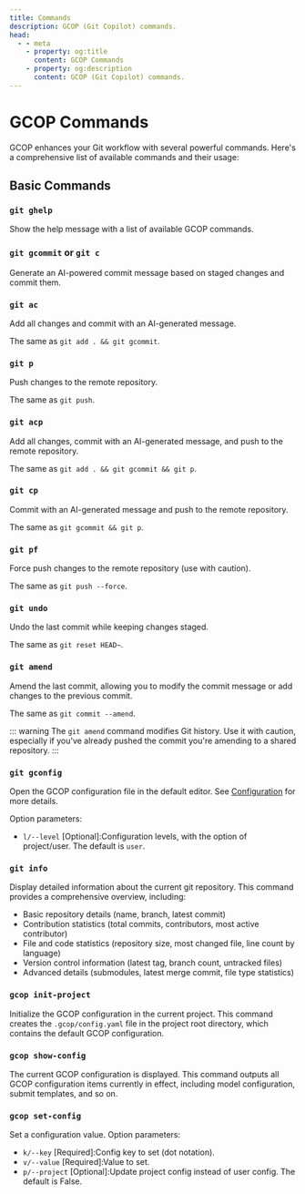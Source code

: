 ```yaml
---
title: Commands
description: GCOP (Git Copilot) commands.
head:
  - - meta
    - property: og:title
      content: GCOP Commands
    - property: og:description
      content: GCOP (Git Copilot) commands.
---
```


# GCOP Commands

GCOP enhances your Git workflow with several powerful commands. Here's a comprehensive list of available commands and their usage:

## Basic Commands

### `git ghelp`

Show the help message with a list of available GCOP commands.

### `git gcommit` or `git c`

Generate an AI-powered commit message based on staged changes and commit them.

### `git ac`

Add all changes and commit with an AI-generated message.

The same as `git add . && git gcommit`.

### `git p`

Push changes to the remote repository.

The same as `git push`.

### `git acp`

Add all changes, commit with an AI-generated message, and push to the remote repository.

The same as `git add . && git gcommit && git p`.

### `git cp`

Commit with an AI-generated message and push to the remote repository.

The same as `git gcommit && git p`.

### `git pf`

Force push changes to the remote repository (use with caution).

The same as `git push --force`.

### `git undo`

Undo the last commit while keeping changes staged.

The same as `git reset HEAD~`.

### `git amend`

Amend the last commit, allowing you to modify the commit message or add changes to the previous commit.

The same as `git commit --amend`.

::: warning
The `git amend` command modifies Git history. Use it with caution, especially if you've already pushed the commit you're amending to a shared repository.
:::

### `git gconfig`

Open the GCOP configuration file in the default editor. See [Configuration](/guide/configuration) for more details.

Option parameters:

- `l/--level` [Optional]:Configuration levels, with the option of project/user. The default is `user`.

### `git info`

Display detailed information about the current git repository. This command provides a comprehensive overview, including:

- Basic repository details (name, branch, latest commit)
- Contribution statistics (total commits, contributors, most active contributor)
- File and code statistics (repository size, most changed file, line count by language)
- Version control information (latest tag, branch count, untracked files)
- Advanced details (submodules, latest merge commit, file type statistics)

### `gcop init-project`

Initialize the GCOP configuration in the current project. This command creates the `.gcop/config.yaml` file in the project root directory, which contains the default GCOP configuration.

### `gcop show-config`

The current GCOP configuration is displayed. This command outputs all GCOP configuration items currently in effect, including model configuration, submit templates, and so on.

### `gcop set-config`

Set a configuration value.
Option parameters:

- `k/--key` [Required]:Config key to set (dot notation).
- `v/--value` [Required]:Value to set.
- `p/--project` [Optional]:Update project config instead of user config. The default is False.

